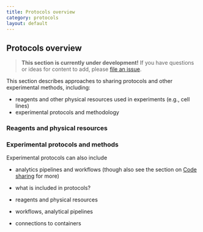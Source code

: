 ```yaml
---
title: Protocols overview
category: protocols
layout: default
---
```


## Protocols overview

> **This section is currently under development!**
> If you have questions or ideas for content to add,
> please [file an issue](https://github.com/chanzuckerberg/open-science/issues).

This section describes approaches to sharing protocols and other experimental methods,
including:
- reagents and other physical resources used in experiments (e.g., cell lines)
- experimental protocols and methodology

### Reagents and physical resources



### Experimental protocols and methods

Experimental protocols can also include 
- analytics pipelines and workflows (though also see the section on [Code sharing]() for more)

- what is included in protocols?
- reagents and physical resources
- workflows, analytical pipelines
- connections to containers
